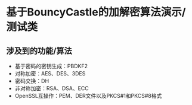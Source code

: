# 基于BouncyCastle的加解密算法演示/测试类

## 涉及到的功能/算法

- 基于密码的密钥生成：PBDKF2
- 对称加密：AES、DES、3DES
- 密码交换：DH
- 非对称加密：RSA、DSA、ECC
- OpenSSL互操作：PEM、DER文件以及PKCS#1和PKCS#8格式

